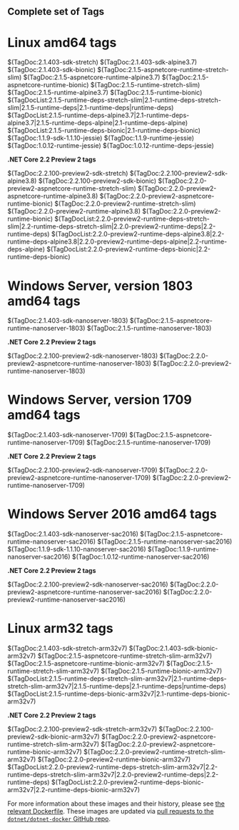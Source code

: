 ## Complete set of Tags

# Linux amd64 tags

$(TagDoc:2.1.403-sdk-stretch)
$(TagDoc:2.1.403-sdk-alpine3.7)
$(TagDoc:2.1.403-sdk-bionic)
$(TagDoc:2.1.5-aspnetcore-runtime-stretch-slim)
$(TagDoc:2.1.5-aspnetcore-runtime-alpine3.7)
$(TagDoc:2.1.5-aspnetcore-runtime-bionic)
$(TagDoc:2.1.5-runtime-stretch-slim)
$(TagDoc:2.1.5-runtime-alpine3.7)
$(TagDoc:2.1.5-runtime-bionic)
$(TagDocList:2.1.5-runtime-deps-stretch-slim|2.1-runtime-deps-stretch-slim|2.1.5-runtime-deps|2.1-runtime-deps|runtime-deps)
$(TagDocList:2.1.5-runtime-deps-alpine3.7|2.1-runtime-deps-alpine3.7|2.1.5-runtime-deps-alpine|2.1-runtime-deps-alpine)
$(TagDocList:2.1.5-runtime-deps-bionic|2.1-runtime-deps-bionic)
$(TagDoc:1.1.9-sdk-1.1.10-jessie)
$(TagDoc:1.1.9-runtime-jessie)
$(TagDoc:1.0.12-runtime-jessie)
$(TagDoc:1.0.12-runtime-deps-jessie)

**.NET Core 2.2 Preview 2 tags**

$(TagDoc:2.2.100-preview2-sdk-stretch)
$(TagDoc:2.2.100-preview2-sdk-alpine3.8)
$(TagDoc:2.2.100-preview2-sdk-bionic)
$(TagDoc:2.2.0-preview2-aspnetcore-runtime-stretch-slim)
$(TagDoc:2.2.0-preview2-aspnetcore-runtime-alpine3.8)
$(TagDoc:2.2.0-preview2-aspnetcore-runtime-bionic)
$(TagDoc:2.2.0-preview2-runtime-stretch-slim)
$(TagDoc:2.2.0-preview2-runtime-alpine3.8)
$(TagDoc:2.2.0-preview2-runtime-bionic)
$(TagDocList:2.2.0-preview2-runtime-deps-stretch-slim|2.2-runtime-deps-stretch-slim|2.2.0-preview2-runtime-deps|2.2-runtime-deps)
$(TagDocList:2.2.0-preview2-runtime-deps-alpine3.8|2.2-runtime-deps-alpine3.8|2.2.0-preview2-runtime-deps-alpine|2.2-runtime-deps-alpine)
$(TagDocList:2.2.0-preview2-runtime-deps-bionic|2.2-runtime-deps-bionic)

# Windows Server, version 1803 amd64 tags

$(TagDoc:2.1.403-sdk-nanoserver-1803)
$(TagDoc:2.1.5-aspnetcore-runtime-nanoserver-1803)
$(TagDoc:2.1.5-runtime-nanoserver-1803)

**.NET Core 2.2 Preview 2 tags**

$(TagDoc:2.2.100-preview2-sdk-nanoserver-1803)
$(TagDoc:2.2.0-preview2-aspnetcore-runtime-nanoserver-1803)
$(TagDoc:2.2.0-preview2-runtime-nanoserver-1803)

# Windows Server, version 1709 amd64 tags

$(TagDoc:2.1.403-sdk-nanoserver-1709)
$(TagDoc:2.1.5-aspnetcore-runtime-nanoserver-1709)
$(TagDoc:2.1.5-runtime-nanoserver-1709)

**.NET Core 2.2 Preview 2 tags**

$(TagDoc:2.2.100-preview2-sdk-nanoserver-1709)
$(TagDoc:2.2.0-preview2-aspnetcore-runtime-nanoserver-1709)
$(TagDoc:2.2.0-preview2-runtime-nanoserver-1709)

# Windows Server 2016 amd64 tags

$(TagDoc:2.1.403-sdk-nanoserver-sac2016)
$(TagDoc:2.1.5-aspnetcore-runtime-nanoserver-sac2016)
$(TagDoc:2.1.5-runtime-nanoserver-sac2016)
$(TagDoc:1.1.9-sdk-1.1.10-nanoserver-sac2016)
$(TagDoc:1.1.9-runtime-nanoserver-sac2016)
$(TagDoc:1.0.12-runtime-nanoserver-sac2016)

**.NET Core 2.2 Preview 2 tags**

$(TagDoc:2.2.100-preview2-sdk-nanoserver-sac2016)
$(TagDoc:2.2.0-preview2-aspnetcore-runtime-nanoserver-sac2016)
$(TagDoc:2.2.0-preview2-runtime-nanoserver-sac2016)

# Linux arm32 tags

$(TagDoc:2.1.403-sdk-stretch-arm32v7)
$(TagDoc:2.1.403-sdk-bionic-arm32v7)
$(TagDoc:2.1.5-aspnetcore-runtime-stretch-slim-arm32v7)
$(TagDoc:2.1.5-aspnetcore-runtime-bionic-arm32v7)
$(TagDoc:2.1.5-runtime-stretch-slim-arm32v7)
$(TagDoc:2.1.5-runtime-bionic-arm32v7)
$(TagDocList:2.1.5-runtime-deps-stretch-slim-arm32v7|2.1-runtime-deps-stretch-slim-arm32v7|2.1.5-runtime-deps|2.1-runtime-deps|runtime-deps)
$(TagDocList:2.1.5-runtime-deps-bionic-arm32v7|2.1-runtime-deps-bionic-arm32v7)

**.NET Core 2.2 Preview 2 tags**

$(TagDoc:2.2.100-preview2-sdk-stretch-arm32v7)
$(TagDoc:2.2.100-preview2-sdk-bionic-arm32v7)
$(TagDoc:2.2.0-preview2-aspnetcore-runtime-stretch-slim-arm32v7)
$(TagDoc:2.2.0-preview2-aspnetcore-runtime-bionic-arm32v7)
$(TagDoc:2.2.0-preview2-runtime-stretch-slim-arm32v7)
$(TagDoc:2.2.0-preview2-runtime-bionic-arm32v7)
$(TagDocList:2.2.0-preview2-runtime-deps-stretch-slim-arm32v7|2.2-runtime-deps-stretch-slim-arm32v7|2.2.0-preview2-runtime-deps|2.2-runtime-deps)
$(TagDocList:2.2.0-preview2-runtime-deps-bionic-arm32v7|2.2-runtime-deps-bionic-arm32v7)

For more information about these images and their history, please see [the relevant Dockerfile](https://github.com/dotnet/dotnet-docker/search?utf8=%E2%9C%93&q=FROM&type=Code). These images are updated via [pull requests to the `dotnet/dotnet-docker` GitHub repo](https://github.com/dotnet/dotnet-docker/pulls).
